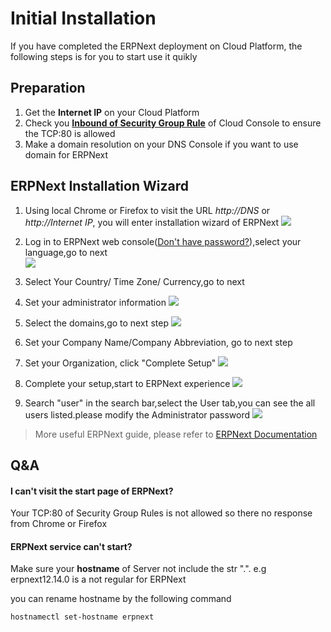 # Initial Installation

If you have completed the ERPNext deployment on Cloud Platform, the following steps is for you to start use it quikly

## Preparation

1. Get the **Internet IP** on your Cloud Platform
2. Check you **[Inbound of Security Group Rule](https://support.websoft9.com/docs/faq/tech-instance.html)** of Cloud Console to ensure the TCP:80 is allowed
3. Make a domain resolution on your DNS Console if you want to use domain for ERPNext

## ERPNext Installation Wizard

1. Using local Chrome or Firefox to visit the URL *http://DNS* or *http://Internet IP*, you will enter installation wizard of ERPNext
   ![](https://libs.websoft9.com/Websoft9/DocsPicture/en/erpnext/erpnext-login-websoft9.png)

2. Log in to ERPNext web console([Don't have password?](/stack-accounts.md#erpnext)),select your language,go to next  
   ![](https://libs.websoft9.com/Websoft9/DocsPicture/en/erpnext/erpnext-installlanguage-websoft9.png)

3. Select Your Country/ Time Zone/ Currency,go to next

4. Set your administrator information
   ![](https://libs.websoft9.com/Websoft9/DocsPicture/en/erpnext/erpnext-installadmin-websoft9.png)

5. Select the domains,go to next step
   ![](https://libs.websoft9.com/Websoft9/DocsPicture/en/erpnext/erpnext-installdomains-websoft9.png)

6. Set your Company Name/Company Abbreviation, go to next step

7. Set your Organization, click "Complete Setup"
   ![](https://libs.websoft9.com/Websoft9/DocsPicture/en/erpnext/erpnext-installcp-websoft9.png)

8. Complete your setup,start to ERPNext experience
   ![](https://libs.websoft9.com/Websoft9/DocsPicture/en/erpnext/erpnext-adminui-websoft9.png)

9. Search "user" in the search bar,select the User tab,you can see the all users listed.please modify the Administrator password
   ![](https://libs.websoft9.com/Websoft9/DocsPicture/en/erpnext/erpnext-changpw-websoft9.png)

> More useful ERPNext guide, please refer to [ERPNext Documentation](https://erpnext.com/)

## Q&A

#### I can't visit the start page of ERPNext?

Your TCP:80 of Security Group Rules is not allowed so there no response from Chrome or Firefox


#### ERPNext service can't start? 

Make sure your **hostname** of Server not include the str ".". e.g erpnext12.14.0 is a not regular for ERPNext

you can rename hostname by the following command

```
hostnamectl set-hostname erpnext
```